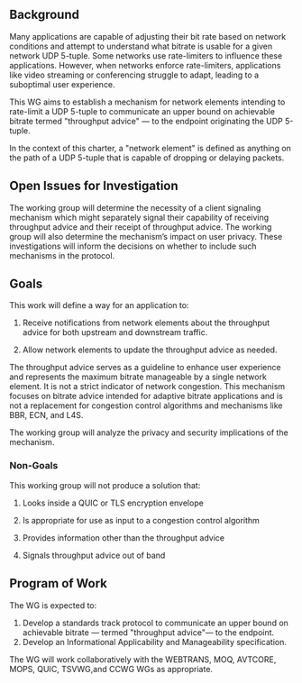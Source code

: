 ## Background

Many applications are capable of adjusting their bit rate based on
network conditions and attempt to understand what bitrate is usable for
a given network UDP 5-tuple. Some networks use rate-limiters to
influence these applications. However, when networks enforce
rate-limiters, applications like video streaming or conferencing
struggle to adapt, leading to a suboptimal user experience.

This WG aims to establish a mechanism for network elements intending to
rate-limit a UDP 5-tuple to communicate an upper bound on achievable
bitrate termed "throughput advice" — to the endpoint originating the UDP
5-tuple. 

In the context of this charter, a "network element" is defined as anything on 
the path of a UDP 5-tuple that is capable of dropping or delaying packets.

## Open Issues for Investigation

The working group will determine the necessity of a client signaling mechanism
which might separately signal their capability of receiving throughput advice
and their receipt of throughput advice. The working group will also
determine the mechanism’s impact on user privacy. These investigations will
inform the decisions on whether to include such mechanisms in the protocol.

## Goals

This work will define a way for an application to:

1. Receive notifications from network elements about the throughput
advice for both upstream and downstream traffic.

2. Allow network elements to update the throughput advice as needed.

The throughput advice serves as a guideline to enhance user experience
and represents the maximum bitrate manageable by a single network
element. It is not a strict indicator of network congestion. This mechanism
focuses on bitrate advice intended for adaptive bitrate applications and
is not a replacement for congestion control algorithms and mechanisms
like BBR, ECN, and L4S.

The working group will analyze the privacy and security implications of
the mechanism.

### Non-Goals

This working group will not produce a solution that: 

1. Looks inside a QUIC or TLS encryption envelope

2. Is appropriate for use as input to a congestion control algorithm

3. Provides information other than the throughput advice

4. Signals throughput advice out of band


## Program of Work

The WG is expected to:

1. Develop a standards track protocol to communicate an upper bound on
achievable bitrate — termed "throughput advice"— to the endpoint.
2. Develop an Informational Applicability and Manageability specification.

The WG will work collaboratively with the WEBTRANS, MOQ, AVTCORE, MOPS,
QUIC, TSVWG,and CCWG WGs as appropriate.

